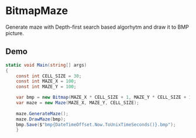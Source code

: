 # BitmapMaze
Generate maze with Depth-first search based algorhytm and draw it to BMP picture.
## Demo
``` C#
static void Main(string[] args)
{
    const int CELL_SIZE = 30;
    const int MAZE_X = 100;
    const int MAZE_Y = 100;

    var bmp = new Bitmap(MAZE_X * CELL_SIZE + 1, MAZE_Y * CELL_SIZE + 1);           
    var maze = new Maze(MAZE_X, MAZE_Y, CELL_SIZE);
            
    maze.GenerateMaze();
    maze.DrawMaze(bmp);
    bmp.Save($"bmp{DateTimeOffset.Now.ToUnixTimeSeconds()}.bmp");
    }
```
